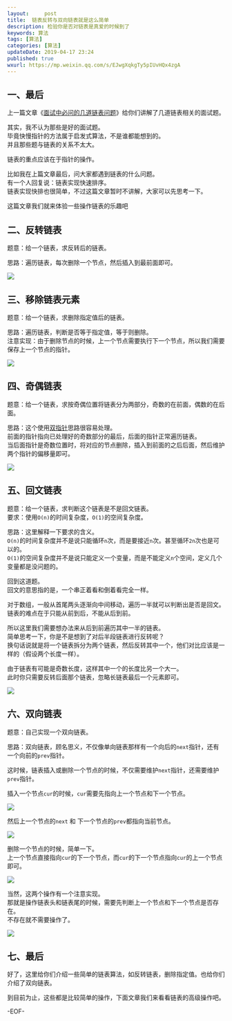 ```yaml
---   
layout:     post  
title:  链表反转与双向链表就是这么简单    
description: 检验你是否对链表是真爱的时候到了  
keywords: 算法  
tags: [算法]    
categories: [算法]  
updateDate: 2019-04-17 23:24   
published: true 
wxurl: https://mp.weixin.qq.com/s/EJwgXqkgTy5pIUvHQx4zgA  
---  
```



## 一、最后  


上一篇文章《[面试中必问的几道链表问题](https://mp.weixin.qq.com/s/2tT4j-ePNeoktqkVNvAqJQ)》给你们讲解了几道链表相关的面试题。  


其实，我不认为那些是好的面试题。  
毕竟快慢指针的方法属于启发式算法，不是谁都能想到的。  
并且那些题与链表的关系不太大。  


链表的重点应该在于指针的操作。  


比如我在上篇文章最后，问大家都遇到链表的什么问题。  
有一个人回复说：链表实现快速排序。  
链表实现快排也很简单，不过这篇文章暂时不讲解，大家可以先思考一下。  


这篇文章我们就来体验一些操作链表的乐趣吧


## 二、反转链表  


题意：给一个链表，求反转后的链表。  


思路：遍历链表，每次删除一个节点，然后插入到最前面即可。  


![](https://res2019.tiankonguse.com/images/2019/04/16/some-link-problem-001.png)  


## 三、移除链表元素  


题意：给一个链表，求删除指定值后的链表。  


思路：遍历链表，判断是否等于指定值，等于则删除。  
注意实现：由于删除节点的时候，上一个节点需要执行下一个节点，所以我们需要保存上一个节点的指针。  


![](https://res2019.tiankonguse.com/images/2019/04/16/some-link-problem-002.png)  


## 四、奇偶链表  


题意：给一个链表，求按奇偶位置将链表分为两部分，奇数的在前面，偶数的在后面。  


思路：这个使用[双指针](https://mp.weixin.qq.com/s/w6HdSIOEHJRnTCQp1wkZDQ)思路很容易处理。  
前面的指针指向已处理好的奇数部分的最后，后面的指针正常遍历链表。  
当后面指针是奇数位置时，将对应的节点删除，插入到前面的之后后面，然后维护两个指针的偏移量即可。  


![](https://res2019.tiankonguse.com/images/2019/04/16/some-link-problem-003.png)  


## 五、回文链表  


题意：给一个链表，求判断这个链表是不是回文链表。  
要求：使用`O(n)`的时间复杂度，`O(1)`的空间复杂度。  


思路：这里解释一下要求的含义。  
`O(n)`的时间复杂度并不是说只能循环`n`次，而是要接近`n`次。甚至循环`2n`次也是可以的。  
`O(1)`的空间复杂度并不是说只能定义一个变量，而是不能定义`n`个空间，定义几个变量都是没问题的。  


回到这道题。  
回文的意思指的是，一个串正着看和倒着看完全一样。  


对于数组，一般从首尾两头逐渐向中间移动，遍历一半就可以判断出是否是回文。  
链表的难点在于只能从前到后，不能从后到前。  


所以这里我们需要想办法来从后到前遍历其中一半的链表。  
简单思考一下，你是不是想到了对后半段链表进行反转呢？  
换句话说就是将一个链表拆分为两个链表，然后反转其中一个，他们对比应该是一样的（假设两个长度一样）。  


由于链表有可能是奇数长度，这样其中一个的长度比另一个大一。  
此时你只需要反转后面那个链表，忽略长链表最后一个元素即可。  


![](https://res2019.tiankonguse.com/images/2019/04/16/some-link-problem-004.png)


## 六、双向链表  


题意：自己实现一个双向链表。  


思路：双向链表，顾名思义，不仅像单向链表那样有一个向后的`next`指针，还有一个向前的`prev`指针。  


这时候，链表插入或删除一个节点的时候，不仅需要维护`next`指针，还需要维护`prev`指针。  


插入一个节点`cur`的时候，`cur`需要先指向上一个节点和下一个节点。  


![](https://res2019.tiankonguse.com/images/2019/04/16/some-link-problem-005.png)  


然后上一个节点的`next` 和 下一个节点的`prev`都指向当前节点。  


![](https://res2019.tiankonguse.com/images/2019/04/16/some-link-problem-006.png)  


删除一个节点的时候，简单一下。  
上一个节点直接指向`cur`的下一个节点，而`cur`的下一个节点指向`cur`的上一个节点即可。  


![](https://res2019.tiankonguse.com/images/2019/04/16/some-link-problem-007.png)  


当然，这两个操作有一个注意实现。  
那就是操作链表头和链表尾的时候，需要先判断上一个节点和下一个节点是否存在。  
不存在就不需要操作了。  


![](https://res2019.tiankonguse.com/images/2019/04/16/some-link-problem-008.png)  


## 七、最后  


好了，这里给你们介绍一些简单的链表算法，如反转链表，删除指定值。也给你们介绍了双向链表。  


到目前为止，这些都是比较简单的操作，下面文章我们来看看链表的高级操作吧。  


-EOF-  


